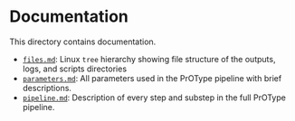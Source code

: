 # Documentation

This directory contains documentation.

- [`files.md`](https://github.com/AlineTalhouk/PrOType/blob/master/docs/files.md): Linux `tree` hierarchy showing file structure of the outputs, logs, and scripts directories
- [`parameters.md`](https://github.com/AlineTalhouk/PrOType/blob/master/docs/parameters.md): All parameters used in the PrOType pipeline with brief descriptions.
- [`pipeline.md`](https://github.com/AlineTalhouk/PrOType/blob/master/docs/pipeline.md): Description of every step and substep in the full PrOType pipeline.
